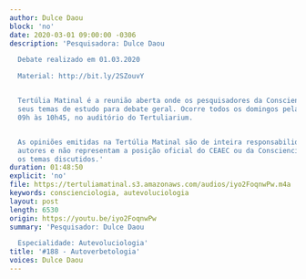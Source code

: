 ```yaml
---
author: Dulce Daou
block: 'no'
date: 2020-03-01 09:00:00 -0306
description: 'Pesquisadora: Dulce Daou

  Debate realizado em 01.03.2020

  Material: http://bit.ly/2SZouvY


  Tertúlia Matinal é a reunião aberta onde os pesquisadores da Conscienciologia apresentam
  seus temas de estudo para debate geral. Ocorre todos os domingos pela manhã, das
  09h às 10h45, no auditório do Tertuliarium.


  As opiniões emitidas na Tertúlia Matinal são de inteira responsabilidade de seus
  autores e não representam a posição oficial do CEAEC ou da Conscienciologia sobre
  os temas discutidos.'
duration: 01:48:50
explicit: 'no'
file: https://tertuliamatinal.s3.amazonaws.com/audios/iyo2FoqnwPw.m4a
keywords: conscienciologia, autevoluciologia
layout: post
length: 6530
origin: https://youtu.be/iyo2FoqnwPw
summary: 'Pesquisador: Dulce Daou

  Especialidade: Autevoluciologia'
title: '#188 - Autoverbetologia'
voices: Dulce Daou
---
```

